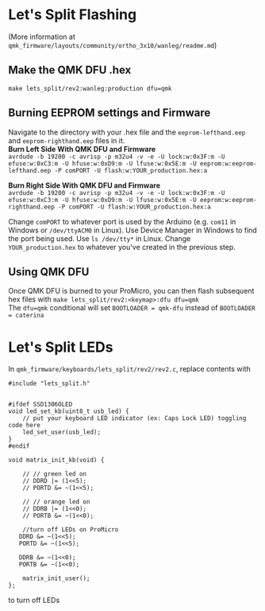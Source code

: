 # Let's Split Flashing  
(More information at `qmk_firmware/layouts/community/ortho_3x10/wanleg/readme.md`)
## Make the QMK DFU .hex
`make lets_split/rev2:wanleg:production dfu=qmk` 

## Burning EEPROM settings and Firmware
Navigate to the directory with your .hex file and the `eeprom-lefthand.eep` and `eeprom-righthand.eep` files in it.  
**Burn Left Side With QMK DFU and Firmware**  
`avrdude -b 19200 -c avrisp -p m32u4 -v -e -U lock:w:0x3F:m -U efuse:w:0xC3:m -U hfuse:w:0xD9:m -U lfuse:w:0x5E:m -U eeprom:w:eeprom-lefthand.eep -P comPORT -U flash:w:YOUR_production.hex:a`  

**Burn Right Side With QMK DFU and Firmware**  
`avrdude -b 19200 -c avrisp -p m32u4 -v -e -U lock:w:0x3F:m -U efuse:w:0xC3:m -U hfuse:w:0xD9:m -U lfuse:w:0x5E:m -U eeprom:w:eeprom-righthand.eep -P comPORT -U flash:w:YOUR_production.hex:a`  

Change `comPORT` to whatever port is used by the Arduino (e.g. `com11` in Windows or `/dev/ttyACM0` in Linux). Use Device Manager in Windows to find the port being used. Use `ls /dev/tty*` in Linux. Change `YOUR_production.hex` to whatever you've created in the previous step.

## Using QMK DFU  
Once QMK DFU is burned to your ProMicro, you can then flash subsequent hex files with
`make lets_split/rev2:<keymap>:dfu dfu=qmk`  
The `dfu=qmk` conditional will set `BOOTLOADER = qmk-dfu` instead of `BOOTLOADER = caterina`  

# Let's Split LEDs  
In `qmk_firmware/keyboards/lets_split/rev2/rev2.c`, replace contents with 
```  
#include "lets_split.h"


#ifdef SSD1306OLED
void led_set_kb(uint8_t usb_led) {
    // put your keyboard LED indicator (ex: Caps Lock LED) toggling code here
    led_set_user(usb_led);
}
#endif

void matrix_init_kb(void) {

    // // green led on
    // DDRD |= (1<<5);
    // PORTD &= ~(1<<5);

    // // orange led on
    // DDRB |= (1<<0);
    // PORTB &= ~(1<<0);
	
	//turn off LEDs on ProMicro
   DDRD &= ~(1<<5);
   PORTD &= ~(1<<5);

   DDRB &= ~(1<<0);
   PORTB &= ~(1<<0);

	matrix_init_user();
};
```  
to turn off LEDs
